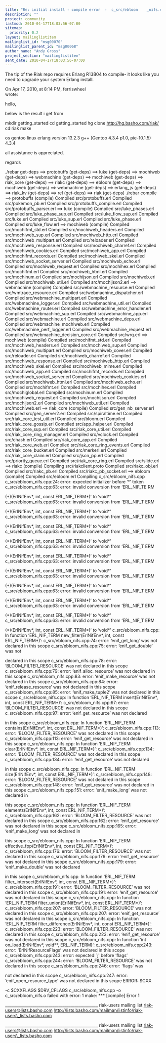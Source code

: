 ```yaml
---
title: "Re: initial install - compile error  -  c_src/ebloom	_nifs.cpp:24: error: expected initializer before 	‘*’ token"
description: ""
project: community
lastmod: 2010-04-17T18:03:56-07:00
sitemap:
  priority: 0.2
layout: mailinglistitem
mailinglist_id: "msg00070"
mailinglist_parent_id: "msg00068"
author_name: "Andy Gross"
project_section: "mailinglistitem"
sent_date: 2010-04-17T18:03:56-07:00
---
```



The tip of the Riak repo requires Erlang R13B04 to compile- it looks 
like you need to upgrade your system Erlang install.


On Apr 17, 2010, at 8:14 PM, ferriswheel  
wrote:



hello,


below is the result i get from

 mkdir getting\_started
 cd getting\_started
 hg clone http://hg.basho.com/riak/
 cd riak
 make

os gentoo linux
erlang version 13.2.3
g++ (Gentoo 4.3.4 p1.0, pie-10.1.5) 4.3.4

all assistance is appreciated.

regards


./rebar get-deps
==> protobuffs (get-deps)
==> luke (get-deps)
==> mochiweb (get-deps)
==> webmachine (get-deps)
==> mochiweb (get-deps)
==> riak\_core (get-deps)
==> riakc (get-deps)
==> ebloom (get-deps)
==> mochiweb (get-deps)
==> webmachine (get-deps)
==> erlang\_js (get-deps)
==> riak\_kv (get-deps)
==> rel (get-deps)
==> riak (get-deps)
./rebar compile
==> protobuffs (compile)
Compiled src/protobuffs.erl
Compiled src/pokemon\_pb.erl
Compiled src/protobuffs\_compile.erl
Compiled src/protobuffs\_parser.erl
==> luke (compile)
Compiled src/luke\_phases.erl
Compiled src/luke\_phase\_sup.erl
Compiled src/luke\_flow\_sup.erl
Compiled src/luke.erl
Compiled src/luke\_sup.erl
Compiled src/luke\_phase.erl
Compiled src/luke\_flow.erl
==> mochiweb (compile)
Compiled src/mochifmt\_std.erl
Compiled src/mochiweb\_headers.erl
Compiled src/mochiweb\_sup.erl
Compiled src/mochiweb\_http.erl
Compiled src/mochiweb\_multipart.erl
Compiled src/reloader.erl
Compiled src/mochiweb\_response.erl
Compiled src/mochiweb\_charref.erl
Compiled src/mochiweb\_cookies.erl
Compiled src/mochiweb\_app.erl
Compiled src/mochifmt\_records.erl
Compiled src/mochiweb\_skel.erl
Compiled src/mochiweb\_socket\_server.erl
Compiled src/mochiweb\_echo.erl
Compiled src/mochiweb\_request.erl
Compiled src/mochihex.erl
Compiled src/mochifmt.erl
Compiled src/mochiweb\_html.erl
Compiled src/mochinum.erl
Compiled src/mochijson.erl
Compiled src/mochiweb.erl
Compiled src/mochiweb\_util.erl
Compiled src/mochijson2.erl
==> webmachine (compile)
Compiled src/webmachine\_resource.erl
Compiled src/wmtrace\_resource.erl
Compiled src/webmachine\_dispatcher.erl
Compiled src/webmachine\_multipart.erl
Compiled src/webmachine\_logger.erl
Compiled src/webmachine\_util.erl
Compiled src/webmachine\_router.erl
Compiled src/webmachine\_error\_handler.erl
Compiled src/webmachine\_sup.erl
Compiled src/webmachine\_app.erl
Compiled src/webmachine.erl
Compiled src/webmachine\_deps.erl
Compiled src/webmachine\_mochiweb.erl
Compiled src/webmachine\_perf\_logger.erl
Compiled src/webmachine\_request.erl
Compiled src/webmachine\_decision\_core.erl
Compiled src/wrq.erl
==> mochiweb (compile)
Compiled src/mochifmt\_std.erl
Compiled src/mochiweb\_headers.erl
Compiled src/mochiweb\_sup.erl
Compiled src/mochiweb\_multipart.erl
Compiled src/mochiweb\_cover.erl
Compiled src/reloader.erl
Compiled src/mochiweb\_charref.erl
Compiled src/mochiweb\_response.erl
Compiled src/mochiweb\_http.erl
Compiled src/mochiweb\_skel.erl
Compiled src/mochiweb\_mime.erl
Compiled src/mochiweb\_app.erl
Compiled src/mochifmt\_records.erl
Compiled src/mochiweb\_socket\_server.erl
Compiled src/mochiweb\_cookies.erl
Compiled src/mochiweb\_html.erl
Compiled src/mochiweb\_echo.erl
Compiled src/mochifmt.erl
Compiled src/mochihex.erl
Compiled src/mochiglobal.erl
Compiled src/mochinum.erl
Compiled src/mochiweb\_request.erl
Compiled src/mochijson.erl
Compiled src/mochijson2.erl
Compiled src/mochiweb\_util.erl
Compiled src/mochiweb.erl
==> riak\_core (compile)
Compiled src/gen\_nb\_server.erl
Compiled src/gen\_server2.erl
Compiled src/spiraltime.erl
Compiled src/riak\_core\_test\_util.erl
Compiled src/bloom.erl
Compiled src/riak\_core\_gossip.erl
Compiled src/app\_helper.erl
Compiled src/riak\_core\_sup.erl
Compiled src/riak\_core\_util.erl
Compiled src/riak\_core\_ring\_manager.erl
Compiled src/vclock.erl
Compiled src/chash.erl
Compiled src/riak\_core\_app.erl
Compiled src/riak\_core\_web.erl
Compiled src/riak\_core\_ring\_events.erl
Compiled src/riak\_core\_bucket.erl
Compiled src/merkerl.erl
Compiled src/riak\_core\_claim.erl
Compiled src/json\_pp.erl
Compiled src/priority\_queue.erl
Compiled src/riak\_core\_ring.erl
Compiled src/slide.erl
==> riakc (compile)
Compiling src/riakclient.proto
Compiled src/riakc\_obj.erl
Compiled src/riakc\_pb.erl
Compiled src/riakc\_pb\_socket.erl
==> ebloom (compile)
Compiled src/ebloom.erl
Compiling c\_src/ebloom\_nifs.cpp
c\_src/ebloom\_nifs.cpp:24: error: expected initializer before ‘\*’ 
token
c\_src/ebloom\_nifs.cpp:63: error: invalid conversion from ‘ERL\_NIF\_TE 
RM

 (\*)(ErlNifEnv\*, int, const ERL\_NIF\_TERM\*)’ to ‘void\*’
 c\_src/ebloom\_nifs.cpp:63: error: invalid conversion from ‘ERL\_NIF\_T 
ERM

 (\*)(ErlNifEnv\*, int, const ERL\_NIF\_TERM\*)’ to ‘void\*’
 c\_src/ebloom\_nifs.cpp:63: error: invalid conversion from ‘ERL\_NIF\_T 
ERM

 (\*)(ErlNifEnv\*, int, const ERL\_NIF\_TERM\*)’ to ‘void\*’
 c\_src/ebloom\_nifs.cpp:63: error: invalid conversion from ‘ERL\_NIF\_T 
ERM

 (\*)(ErlNifEnv\*, int, const ERL\_NIF\_TERM\*)’ to ‘void\*’
 c\_src/ebloom\_nifs.cpp:63: error: invalid conversion from ‘ERL\_NIF\_T 
ERM

 (\*)(ErlNifEnv\*, int, const ERL\_NIF\_TERM\*)’ to ‘void\*’
 c\_src/ebloom\_nifs.cpp:63: error: invalid conversion from ‘ERL\_NIF\_T 
ERM

 (\*)(ErlNifEnv\*, int, const ERL\_NIF\_TERM\*)’ to ‘void\*’
 c\_src/ebloom\_nifs.cpp:63: error: invalid conversion from ‘ERL\_NIF\_T 
ERM

 (\*)(ErlNifEnv\*, int, const ERL\_NIF\_TERM\*)’ to ‘void\*’
 c\_src/ebloom\_nifs.cpp:63: error: invalid conversion from ‘ERL\_NIF\_T 
ERM

 (\*)(ErlNifEnv\*, int, const ERL\_NIF\_TERM\*)’ to ‘void\*’
 c\_src/ebloom\_nifs.cpp:63: error: invalid conversion from ‘ERL\_NIF\_T 
ERM

 (\*)(ErlNifEnv\*, int, const ERL\_NIF\_TERM\*)’ to ‘void\*’
 c\_src/ebloom\_nifs.cpp:63: error: invalid conversion from ‘ERL\_NIF\_T 
ERM

 (\*)(ErlNifEnv\*, int, const ERL\_NIF\_TERM\*)’ to ‘void\*’
 c\_src/ebloom\_nifs.cpp: In function ‘ERL\_NIF\_TERM
 new\_filter(ErlNifEnv\*, int, const ERL\_NIF\_TERM\*)’:
 c\_src/ebloom\_nifs.cpp:74: error: ‘enif\_get\_long’ was not 
declared in
 this scope c\_src/ebloom\_nifs.cpp:75: error: ‘enif\_get\_double’ 
was not

 declared in this scope c\_src/ebloom\_nifs.cpp:78: error:
 ‘BLOOM\_FILTER\_RESOURCE’ was not declared in this scope
 c\_src/ebloom\_nifs.cpp:79: error: ‘enif\_alloc\_resource’ was not
 declared in this scope c\_src/ebloom\_nifs.cpp:83: error:
 ‘enif\_make\_resource’ was not declared in this scope
 c\_src/ebloom\_nifs.cpp:84: error: ‘enif\_release\_resource’ was not
 declared in this scope c\_src/ebloom\_nifs.cpp:85: error:
 ‘enif\_make\_tuple2’ was not declared in this scope
 c\_src/ebloom\_nifs.cpp: In function ‘ERL\_NIF\_TERM insert(ErlNifEnv\*,
 int, const ERL\_NIF\_TERM\*)’: c\_src/ebloom\_nifs.cpp:97: error:
 ‘BLOOM\_FILTER\_RESOURCE’ was not declared in this scope
 c\_src/ebloom\_nifs.cpp:97: error: ‘enif\_get\_resource’ was not 
declared

 in this scope c\_src/ebloom\_nifs.cpp: In function ‘ERL\_NIF\_TERM
 contains(ErlNifEnv\*, int, const ERL\_NIF\_TERM\*)’:
 c\_src/ebloom\_nifs.cpp:113: error: ‘BLOOM\_FILTER\_RESOURCE’ was not
 declared in this scope c\_src/ebloom\_nifs.cpp:113: error:
 ‘enif\_get\_resource’ was not declared in this scope
 c\_src/ebloom\_nifs.cpp: In function ‘ERL\_NIF\_TERM clear(ErlNifEnv\*,
 int, const ERL\_NIF\_TERM\*)’: c\_src/ebloom\_nifs.cpp:134: error:
 ‘BLOOM\_FILTER\_RESOURCE’ was not declared in this scope
 c\_src/ebloom\_nifs.cpp:134: error: ‘enif\_get\_resource’ was not 
declared

 in this scope c\_src/ebloom\_nifs.cpp: In function ‘ERL\_NIF\_TERM
 size(ErlNifEnv\*, int, const ERL\_NIF\_TERM\*)’:
 c\_src/ebloom\_nifs.cpp:148: error: ‘BLOOM\_FILTER\_RESOURCE’ was not
 declared in this scope c\_src/ebloom\_nifs.cpp:148: error:
 ‘enif\_get\_resource’ was not declared in this scope
 c\_src/ebloom\_nifs.cpp:151: error: ‘enif\_make\_long’ was not 
declared in

 this scope c\_src/ebloom\_nifs.cpp: In function ‘ERL\_NIF\_TERM
 elements(ErlNifEnv\*, int, const ERL\_NIF\_TERM\*)’:
 c\_src/ebloom\_nifs.cpp:162: error: ‘BLOOM\_FILTER\_RESOURCE’ was not
 declared in this scope c\_src/ebloom\_nifs.cpp:162: error:
 ‘enif\_get\_resource’ was not declared in this scope
 c\_src/ebloom\_nifs.cpp:165: error: ‘enif\_make\_long’ was not 
declared in

 this scope c\_src/ebloom\_nifs.cpp: In function ‘ERL\_NIF\_TERM
 effective\_fpp(ErlNifEnv\*, int, const ERL\_NIF\_TERM\*)’:
 c\_src/ebloom\_nifs.cpp:176: error: ‘BLOOM\_FILTER\_RESOURCE’ was not
 declared in this scope c\_src/ebloom\_nifs.cpp:176: error:
 ‘enif\_get\_resource’ was not declared in this scope
 c\_src/ebloom\_nifs.cpp:179: error: ‘enif\_make\_double’ was not 
declared

 in this scope c\_src/ebloom\_nifs.cpp: In function ‘ERL\_NIF\_TERM
 filter\_intersect(ErlNifEnv\*, int, const ERL\_NIF\_TERM\*)’:
 c\_src/ebloom\_nifs.cpp:191: error: ‘BLOOM\_FILTER\_RESOURCE’ was not
 declared in this scope c\_src/ebloom\_nifs.cpp:191: error:
 ‘enif\_get\_resource’ was not declared in this scope
 c\_src/ebloom\_nifs.cpp: In function ‘ERL\_NIF\_TERM
 filter\_union(ErlNifEnv\*, int, const ERL\_NIF\_TERM\*)’:
 c\_src/ebloom\_nifs.cpp:207: error: ‘BLOOM\_FILTER\_RESOURCE’ was not
 declared in this scope c\_src/ebloom\_nifs.cpp:207: error:
 ‘enif\_get\_resource’ was not declared in this scope
 c\_src/ebloom\_nifs.cpp: In function ‘ERL\_NIF\_TERM
 filter\_difference(ErlNifEnv\*, int, const ERL\_NIF\_TERM\*)’:
 c\_src/ebloom\_nifs.cpp:223: error: ‘BLOOM\_FILTER\_RESOURCE’ was not
 declared in this scope c\_src/ebloom\_nifs.cpp:223: error:
 ‘enif\_get\_resource’ was not declared in this scope
 c\_src/ebloom\_nifs.cpp: In function ‘int on\_load(ErlNifEnv\*, void\*\*,
 ERL\_NIF\_TERM)’: c\_src/ebloom\_nifs.cpp:243: error:
 ‘ErlNifResourceFlags’ was not declared in this scope
 c\_src/ebloom\_nifs.cpp:243: error: expected `;' before ‘flags’
 c\_src/ebloom\_nifs.cpp:244: error: ‘BLOOM\_FILTER\_RESOURCE’ was not
 declared in this scope c\_src/ebloom\_nifs.cpp:246: error: ‘flags’ 
was

 not declared in this scope c\_src/ebloom\_nifs.cpp:247: error:
 ‘enif\_open\_resource\_type’ was not declared in this scope ERROR: 
$CXX

 -c $CXXFLAGS $DRV\_CFLAGS c\_src/ebloom\_nifs.cpp -o c\_src/ebloom\_nifs.o
 failed with error: 1 make: \*\*\* [compile] Error 1




\_\_\_\_\_\_\_\_\_\_\_\_\_\_\_\_\_\_\_\_\_\_\_\_\_\_\_\_\_\_\_\_\_\_\_\_\_\_\_\_\_\_\_\_\_\_\_
riak-users mailing list
riak-users@lists.basho.com
http://lists.basho.com/mailman/listinfo/riak-users\_lists.basho.com


\_\_\_\_\_\_\_\_\_\_\_\_\_\_\_\_\_\_\_\_\_\_\_\_\_\_\_\_\_\_\_\_\_\_\_\_\_\_\_\_\_\_\_\_\_\_\_
riak-users mailing list
riak-users@lists.basho.com
http://lists.basho.com/mailman/listinfo/riak-users\_lists.basho.com

